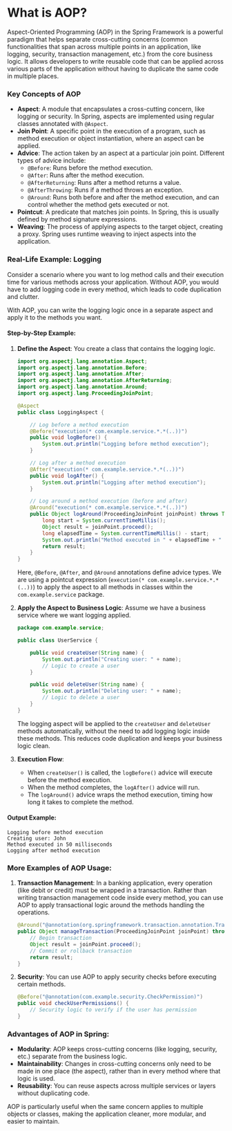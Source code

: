 # What is AOP?

Aspect-Oriented Programming (AOP) in the Spring Framework is a powerful paradigm that helps separate cross-cutting concerns (common functionalities that span across multiple points in an application, like logging, security, transaction management, etc.) from the core business logic. It allows developers to write reusable code that can be applied across various parts of the application without having to duplicate the same code in multiple places.

### Key Concepts of AOP

- **Aspect**: A module that encapsulates a cross-cutting concern, like logging or security. In Spring, aspects are implemented using regular classes annotated with `@Aspect`.
- **Join Point**: A specific point in the execution of a program, such as method execution or object instantiation, where an aspect can be applied.
- **Advice**: The action taken by an aspect at a particular join point. Different types of advice include:
  - `@Before`: Runs before the method execution.
  - `@After`: Runs after the method execution.
  - `@AfterReturning`: Runs after a method returns a value.
  - `@AfterThrowing`: Runs if a method throws an exception.
  - `@Around`: Runs both before and after the method execution, and can control whether the method gets executed or not.
- **Pointcut**: A predicate that matches join points. In Spring, this is usually defined by method signature expressions.
- **Weaving**: The process of applying aspects to the target object, creating a proxy. Spring uses runtime weaving to inject aspects into the application.

### Real-Life Example: Logging

Consider a scenario where you want to log method calls and their execution time for various methods across your application. Without AOP, you would have to add logging code in every method, which leads to code duplication and clutter.

With AOP, you can write the logging logic once in a separate aspect and apply it to the methods you want.

#### Step-by-Step Example:

1. **Define the Aspect**: 
   You create a class that contains the logging logic.
   
   ```java
   import org.aspectj.lang.annotation.Aspect;
   import org.aspectj.lang.annotation.Before;
   import org.aspectj.lang.annotation.After;
   import org.aspectj.lang.annotation.AfterReturning;
   import org.aspectj.lang.annotation.Around;
   import org.aspectj.lang.ProceedingJoinPoint;
   
   @Aspect
   public class LoggingAspect {
   
       // Log before a method execution
       @Before("execution(* com.example.service.*.*(..))")
       public void logBefore() {
           System.out.println("Logging before method execution");
       }
   
       // Log after a method execution
       @After("execution(* com.example.service.*.*(..))")
       public void logAfter() {
           System.out.println("Logging after method execution");
       }
   
       // Log around a method execution (before and after)
       @Around("execution(* com.example.service.*.*(..))")
       public Object logAround(ProceedingJoinPoint joinPoint) throws Throwable {
           long start = System.currentTimeMillis();
           Object result = joinPoint.proceed();
           long elapsedTime = System.currentTimeMillis() - start;
           System.out.println("Method executed in " + elapsedTime + " milliseconds");
           return result;
       }
   }
   ```
   
   Here, `@Before`, `@After`, and `@Around` annotations define advice types. We are using a pointcut expression (`execution(* com.example.service.*.*(..))`) to apply the aspect to all methods in classes within the `com.example.service` package.

2. **Apply the Aspect to Business Logic**:
   Assume we have a business service where we want logging applied.
   
   ```java
   package com.example.service;
   
   public class UserService {
   
       public void createUser(String name) {
           System.out.println("Creating user: " + name);
           // Logic to create a user
       }
   
       public void deleteUser(String name) {
           System.out.println("Deleting user: " + name);
           // Logic to delete a user
       }
   }
   ```
   
   The logging aspect will be applied to the `createUser` and `deleteUser` methods automatically, without the need to add logging logic inside these methods. This reduces code duplication and keeps your business logic clean.

3. **Execution Flow**:
   
   - When `createUser()` is called, the `logBefore()` advice will execute before the method execution.
   - When the method completes, the `logAfter()` advice will run.
   - The `logAround()` advice wraps the method execution, timing how long it takes to complete the method.

#### Output Example:

```
Logging before method execution
Creating user: John
Method executed in 50 milliseconds
Logging after method execution
```

### More Examples of AOP Usage:

1. **Transaction Management**:
   In a banking application, every operation (like debit or credit) must be wrapped in a transaction. Rather than writing transaction management code inside every method, you can use AOP to apply transactional logic around the methods handling the operations.
   
   ```java
   @Around("@annotation(org.springframework.transaction.annotation.Transactional)")
   public Object manageTransaction(ProceedingJoinPoint joinPoint) throws Throwable {
       // Begin transaction
       Object result = joinPoint.proceed();
       // Commit or rollback transaction
       return result;
   }
   ```

2. **Security**:
   You can use AOP to apply security checks before executing certain methods.
   
   ```java
   @Before("@annotation(com.example.security.CheckPermission)")
   public void checkUserPermissions() {
       // Security logic to verify if the user has permission
   }
   ```

### Advantages of AOP in Spring:

- **Modularity**: AOP keeps cross-cutting concerns (like logging, security, etc.) separate from the business logic.
- **Maintainability**: Changes in cross-cutting concerns only need to be made in one place (the aspect), rather than in every method where that logic is used.
- **Reusability**: You can reuse aspects across multiple services or layers without duplicating code.

AOP is particularly useful when the same concern applies to multiple objects or classes, making the application cleaner, more modular, and easier to maintain.


